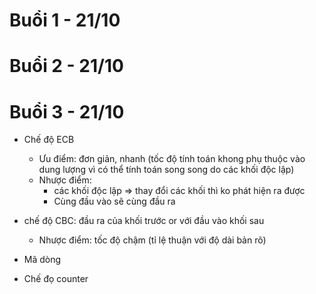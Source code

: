 # Buổi 1 - 21/10

# Buổi 2 - 21/10

# Buổi 3 - 21/10
- Chế độ ECB
  - Ưu điểm: đơn giản, nhanh (tốc độ tính toán khong phụ thuộc vào dung lượng vì có thể tính toán song song do các khối độc lập)
  - Nhược điểm: 
    - các khối độc lập => thay đổi các khối thì ko phát hiện ra được
    - Cùng đầu vào sẽ cùng đầu ra

- chế độ CBC: đầu ra của khối trước or với đầu vào khối sau  
  - Nhược điểm: tốc độ chậm (tỉ lệ thuận với độ dài bản rõ)

- Mã dòng

- Chế đọ counter